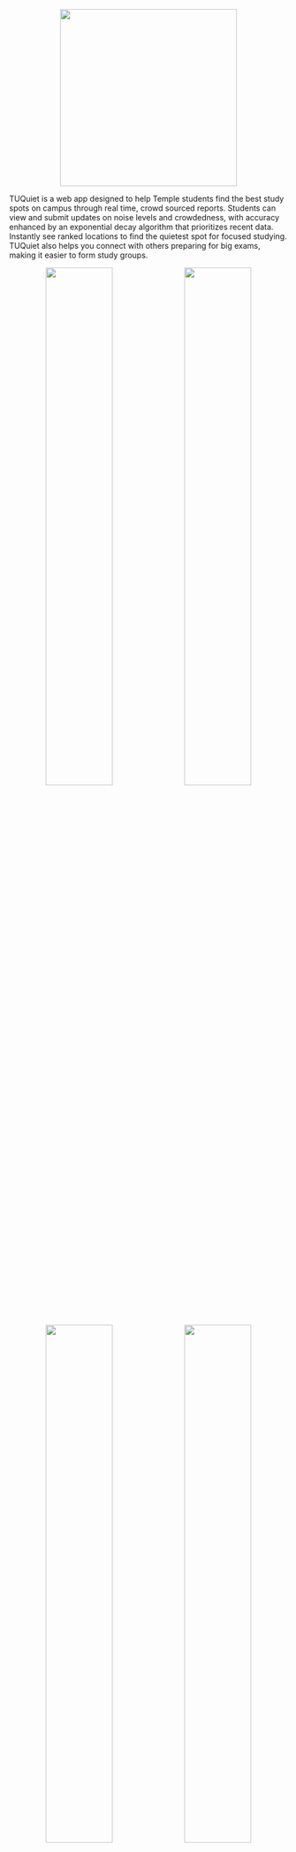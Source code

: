  
<div align="center">
    <img src="https://github.com/user-attachments/assets/3c2a2ea7-0164-491d-a5d2-e1d2e4a72bc6" width="320">
</div>

TUQuiet is a web app designed to help Temple students find the best study spots on campus through real time, crowd sourced reports. Students can view and submit updates on noise levels and crowdedness, with accuracy enhanced by an exponential decay algorithm that prioritizes recent data. Instantly see ranked locations to find the quietest spot for focused studying. TUQuiet also helps you connect with others preparing for big exams, making it easier to form study groups.

<div align="center">
  <img width = "49%" src="https://github.com/user-attachments/assets/a8149195-8f0f-4d5d-9815-5e592d0df4c0">
    <img width = "49%" src="https://github.com/user-attachments/assets/71ba595e-2517-4d99-942a-13b5836d311f">
</div>
<div align="center">
  <img width = "49%" src="https://github.com/user-attachments/assets/47eb5726-d797-456e-9e05-951b41646be5">
    <img width = "49%" src="https://github.com/user-attachments/assets/5878ad2b-bcf4-4cdb-8b29-bed089be0828">
</div>









---

# **How to Run**

To run this project, you'll need to have **JDK** and **Node.js** installed on your system. Use the following commands to verify your installations:

```
node -v
java -version
```

If either is not installed, follow the links below to download and install them:

- [Download Node.js](https://nodejs.org/en/download)
- [Download JDK](https://www.oracle.com/java/technologies/downloads/)

Once you have the installations complete, follow the instructions below to run TUQuiet locally.  

---

# **Steps to Run the Project**

## **Option 1: Use Database that is already live (Recommended)**

### **Step 1: Download and Extract the Release**
1. **Download** the latest release of TUQuiet.
2. **Unzip** the release. You should see the following folder structure:

```
tuquiet-X.X.X/
│── backend/
│   └── tuquiet-1.0-SNAPSHOT.jar
│── frontend/
│   └── (frontend source files)
```

### **Step 2: Run the Backend**



1. **Open a terminal** and navigate to the unzipped folder, then cd into the **backend** folder:
    ```sh
    cd backend
    ```

2. **Set up environment variables** for the database credentials (IMPORTANT: [REQUEST CREDENTIALS](https://forms.gle/DBee8DzGtfYH4AgV7)):
   
    **Windows (PowerShell)** 
    ```powershell
    $env:DB_URL="put_the_url_here"
    $env:DB_USER="put_the_username_here"
    $env:DB_PASS="put_the_password_here"

    java -jar tuquiet-1.0-SNAPSHOT.jar
    ```

    **Mac/Linux (Terminal)**
    ```sh
    export DB_URL="put_the_url_here"
    export DB_USER="put_the_username_here"
    export DB_PASS="put_the_password_here"

    java -jar tuquiet-1.0-SNAPSHOT.jar
    ```

    > **Note**: These environment variables need to be set in the same terminal session. The credentials will be sent to you privately via email.

3. **Keep this terminal open** to keep the backend running.

### **Step 3: Run the Frontend**
1. **Open another terminal** while keeping the backend terminal running.
2. Navigate to the **frontend** directory:

    ```sh
    cd frontend
    ```

3. **Install dependencies** and run the frontend:

    ```sh
    npm install
    npm run dev
    ```

    > The frontend should now be running on **localhost:5173**.

## **Option 2: Create Your Own Neon Database**

### Step 1: Follow Steps 1 and 2 in the [Neon Setup Guide](https://neon.tech/docs/get-started-with-neon/signing-up)

### Step 2: Once you reach step 3, use the files in this repository's sqlFiles folder to create your sample data, by pasting the information into Neon's Sql Editor.

***Note:*** It may be helpful to check that the tables and locations have been created in Neon's Tables tab after each step.

**First**, run the CreateTables.sql script.

**Then**, run the CreateLocation.sql script.

**Finally**, run the createSampleReports.sql script.

### Step 3: View the information in the [Obtaining Connection Details](https://neon.tech/docs/get-started-with-neon/connect-neon) section of this guide.

Using your connection string, follow the steps in option 1 to set up your version of TUQuiet.

In Step 2, setting up the environment variables, your environment variables should look like this:

**Windows (PowerShell)** 

    $env:DB_URL="jdbc:postgresql://[everything after the at sign in neon url]"
    $env:DB_USER="[neon username]"
    $env:DB_PASS="[neon password]"

    java -jar tuquiet-1.0-SNAPSHOT.jar

**Mac/Linux (Terminal)**
    
    export DB_URL="jdbc:postgresql://[everything after the at sign in neon url]"
    export DB_USER="[neon username]"
    export DB_PASS="[neon password]"

    java -jar tuquiet-1.0-SNAPSHOT.jar

---

# **How to Contribute**

TUQuiet utilizes Apache Maven to develop with Spring Boot. To install Maven, visit [this link](https://maven.apache.org/install.html).
Other required technologies are Node.js and a JDK (for users using Java 25+, please view the added setup at the end of this section), whose install links can be found in the How To Run section.

To run the project's code locally, first fork this repository, then clone it using

 ```sh
 git clone [repository link]
 ```

TUQuiet development requires a PostgresSQL database. Neon's free tier was used for the development of this project, and can be set up with some sample data by following the instructions in the How To Run Option 2 section. 

TUQuiet requires database keys to work. Once you have obtained the database keys from Neon, they can be placed in your backend\src\main\resources\application.properties file like so. Do not place quotes around the variables:

```code
spring.datasource.url=[your database URL]
spring.datasource.username=[your database username]
spring.datasource.password=[your database password]
```

If you do decide to change the application.properties file, make sure to not commit your keys to public repository. Alternatively, you can use the temporary environment terminal settings above. 

You will need a Java compatible IDE and access to the command line. Make sure you have a CLI open, then run these commands to begin running the backend (if you are using JDK 25+, view the For Java 25+ Users section below, or run "mvn clean install -DskipTests" instead of "mvn clean install"):

```sh
cd backend
mvn clean install
mvn spring-boot:run
```

Then, open a second terminal and follow these commands to run the frontend:

```sh
cd frontend
npm install
npm run dev
```

Now, you should have a locally running version of TUQuiet.

## Unit Testing

TUQuiet utilizes JUnit and ViTest as its testing frameworks. To run the ViTest tests, use the commands:

```sh
cd frontend
npm run test
```

To run the tests in JUnit, use the commands:

```sh
cd backend
mvn test
```

## For Java 25+ Users

TUQuiet uses a framework called Mockito for testing with JUnit, which has a helper called ByteBuddy. These are developed after Java versions are released, and do not always support the most updated version of Java. To change the versions of Mockito and Bytebuddy in use, visit the backend\pom.xml file.

Once you are in the backend\pom.xml file, find the dependencies for Mockito and Bytebuddy. They should start like this:

```
<dependency>
      <groupId>org.mockito</groupId>

<dependency>
      <groupId>net.bytebuddy</groupId>
```

These dependencies will have a version tag which needs to be changed. The version tag should be updated to a version of Mockito, ByteBuddy, and ByteBuddy Agent(same version as ByteBuddy) which is supported by Spring Boot and supports your version of Java. Here are the links to find the release notes for the most recent versions of [Mockito](https://github.com/mockito/mockito/releases), [ByteBuddy](https://github.com/raphw/byte-buddy/blob/master/release-notes.md), and the versions of them which Maven currently supports ([Mockito](https://mvnrepository.com/artifact/org.mockito/mockito-core), [ByteBuddy](https://mvnrepository.com/artifact/net.bytebuddy/byte-buddy)).
